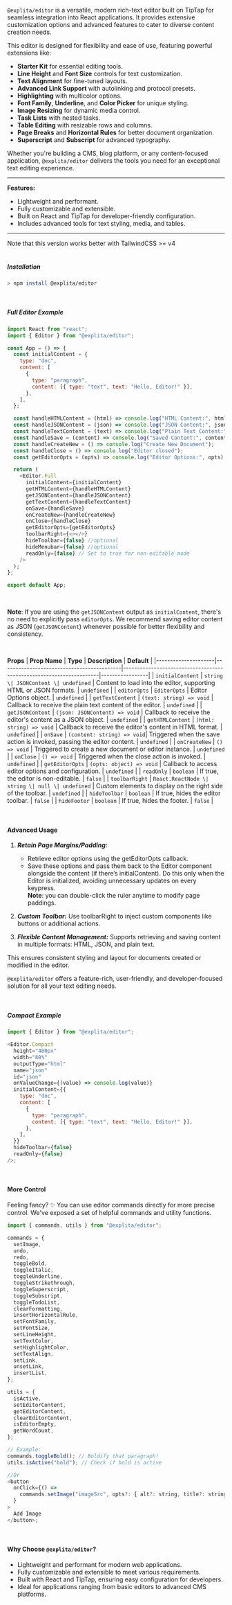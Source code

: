 `@explita/editor` is a versatile, modern rich-text editor built on TipTap for seamless integration into React applications. It provides extensive customization options and advanced features to cater to diverse content creation needs.

This editor is designed for flexibility and ease of use, featuring powerful extensions like:

- **Starter Kit** for essential editing tools.
- **Line Height** and **Font Size** controls for text customization.
- **Text Alignment** for fine-tuned layouts.
- **Advanced Link Support** with autolinking and protocol presets.
- **Highlighting** with multicolor options.
- **Font Family**, **Underline**, and **Color Picker** for unique styling.
- **Image Resizing** for dynamic media control.
- **Task Lists** with nested tasks.
- **Table Editing** with resizable rows and columns.
- **Page Breaks** and **Horizontal Rules** for better document organization.
- **Superscript** and **Subscript** for advanced typography.

Whether you're building a CMS, blog platform, or any content-focused application, `@explita/editor` delivers the tools you need for an exceptional text editing experience.

---

**Features:**

- Lightweight and performant.
- Fully customizable and extensible.
- Built on React and TipTap for developer-friendly configuration.
- Includes advanced tools for text styling, media, and tables.

---

Note that this version works better with TailwindCSS >= v4
<br/><br/>

##### Installation

```bash
> npm install @explita/editor
```

<br/>

##### Full Editor Example

```javascript
import React from "react";
import { Editor } from "@explita/editor";

const App = () => {
  const initialContent = {
    type: "doc",
    content: [
      {
        type: "paragraph",
        content: [{ type: "text", text: "Hello, Editor!" }],
      },
    ],
  };

  const handleHTMLContent = (html) => console.log("HTML Content:", html);
  const handleJSONContent = (json) => console.log("JSON Content:", json);
  const handleTextContent = (text) => console.log("Plain Text Content:", text);
  const handleSave = (content) => console.log("Saved Content:", content);
  const handleCreateNew = () => console.log("Create New Document");
  const handleClose = () => console.log("Editor closed");
  const getEditorOpts = (opts) => console.log("Editor Options:", opts);

  return (
    <Editor.Full
      initialContent={initialContent}
      getHTMLContent={handleHTMLContent}
      getJSONContent={handleJSONContent}
      getTextContent={handleTextContent}
      onSave={handleSave}
      onCreateNew={handleCreateNew}
      onClose={handleClose}
      getEditorOpts={getEditorOpts}
      toolbarRight={<></>}
      hideToolbar={false} //optional
      hideMenubar={false} //optional
      readOnly={false} // Set to true for non-editable mode
    />
  );
};

export default App;
```

<br/>

**Note**: If you are using the `getJSONContent` output as `initialContent`, there's no need to explicitly pass `editorOpts`. We recommend saving editor content as JSON (`getJSONContent`) whenever possible for better flexibility and consistency.

<br/>

**Props**
| **Prop Name** | **Type** | **Description** | **Default** |
|---------------------|-------------------------------------------|---------------------------------------------------------------------|-----------------|
| `initialContent` | `string \| JSONContent \| undefined` | Content to load into the editor, supporting HTML or JSON formats. | `undefined` |
| `editorOpts` | `EditorOpts` | Editor Options object. | `undefined` |
| `getTextContent` | `(text: string) => void` | Callback to receive the plain text content of the editor. | `undefined` |
| `getJSONContent` | `(json: JSONContent) => void` | Callback to receive the editor's content as a JSON object. | `undefined` |
| `getHTMLContent` | `(html: string) => void` | Callback to receive the editor's content in HTML format. | `undefined` |
| `onSave` | `(content: string) => void`| Triggered when the save action is invoked, passing the editor content. | `undefined` |
| `onCreateNew` | `() => void` | Triggered to create a new document or editor instance. | `undefined` |
| `onClose` | `() => void` | Triggered when the close action is invoked. | `undefined` |
| `getEditorOpts` | `(opts: object) => void` | Callback to access editor options and configuration. | `undefined` |
| `readOnly` | `boolean` | If true, the editor is non-editable. | `false` |
| `toolbarRight` | `React.ReactNode \| string \| null \| undefined` | Custom elements to display on the right side of the toolbar. | `undefined` |
| `hideToolbar` | `boolean` | If true, hides the editor toolbar. | `false` |
| `hideFooter` | `boolean` | If true, hides the footer. | `false` |

<br/>

#### **Advanced Usage**

1.  **_Retain Page Margins/Padding:_**

    - Retrieve editor options using the getEditorOpts callback.
    - Save these options and pass them back to the Editor component alongside the content (if there’s initialContent). Do this only when the Editor is initialized, avoiding unnecessary updates on every keypress.
      <br/>**Note**: you can double-click the ruler anytime to modify page paddings.

2.  **_Custom Toolbar:_**
    Use toolbarRight to inject custom components like buttons or additional actions.
    <br/>
3.  **_Flexible Content Management:_**
    Supports retrieving and saving content in multiple formats: HTML, JSON, and plain text.

This ensures consistent styling and layout for documents created or modified in the editor.

`@explita/editor` offers a feature-rich, user-friendly, and developer-focused solution for all your text editing needs.

<br/>

##### Compact Example

```javascript
import { Editor } from "@explita/editor";

<Editor.Compact
  height="400px"
  width="80%"
  outputType="html"
  name="json"
  id="json"
  onValueChange={(value) => console.log(value)}
  initialContent={{
    type: "doc",
    content: [
      {
        type: "paragraph",
        content: [{ type: "text", text: "Hello, Editor!" }],
      },
    ],
  }}
  hideToolbar={false}
  readOnly={false}
/>;
```

<br />

#### More Control

Feeling fancy? ✨ You can use editor commands directly for more precise control. We've exposed a set of helpful commands and utility functions.

```javascript
import { commands, utils } from "@explita/editor";

commands = {
  setImage,
  undo,
  redo,
  toggleBold,
  toggleItalic,
  toggleUnderline,
  toggleStrikethrough,
  toggleSuperscript,
  toggleSubscript,
  toggleTodoList,
  clearFormatting,
  insertHorizontalRule,
  setFontFamily,
  setFontSize,
  setLineHeight,
  setTextColor,
  setHighlightColor,
  setTextAlign,
  setLink,
  unsetLink,
  insertList,
};

utils = {
  isActive,
  setEditorContent,
  getEditorContent,
  clearEditorContent,
  isEditorEmpty,
  getWordCount,
};

// Example:
commands.toggleBold(); // Boldify that paragraph!
utils.isActive("bold"); // Check if bold is active

//Or
<button
  onClick={() =>
    commands.setImage("imageSrc", opts?: { alt?: string, title?: string })
  }
>
  Add Image
</button>;
```

<br/>

#### **Why Choose `@explita/editor`?**

- Lightweight and performant for modern web applications.
- Fully customizable and extensible to meet various requirements.
- Built with React and TipTap, ensuring easy configuration for developers.
- Ideal for applications ranging from basic editors to advanced CMS platforms.
